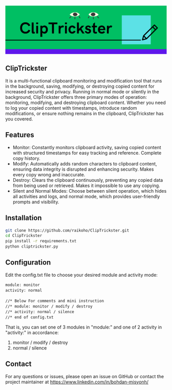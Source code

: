 ![ClipTrickster](ClipTrickster.png)
## ClipTrickster
It is a multi-functional clipboard monitoring and modification tool that runs in the background, saving, modifying, or destroying copied content for increased security and privacy.
Running in normal mode or silently in the background, ClipTrickster offers three primary modes of operation: monitoring, modifying, and destroying clipboard content. Whether you need to log your copied content with timestamps, introduce random modifications, or ensure nothing remains in the clipboard, ClipTrickster has you covered.

## Features
- Monitor: Constantly monitors clipboard activity, saving copied content with structured timestamps for easy tracking and reference. Complete copy history.
- Modify: Automatically adds random characters to clipboard content, ensuring data integrity is disrupted and enhancing security. Makes every copy wrong and inaccurate.
- Destroy: Clears the clipboard continuously, preventing any copied data from being used or retrieved. Makes it impossible to use any copying.
- Silent and Normal Modes: Choose between silent operation, which hides all activities and logs, and normal mode, which provides user-friendly prompts and visibility.

## Installation
```bash
git clone https://github.com/raikoho/ClipTrickster.git
cd ClipTrickster
pip install -r requirements.txt
python cliptrickster.py
```

## Configuration
Edit the config.txt file to choose your desired module and activity mode:
```bash
module: monitor
activity: normal

//* Below For comments and mini instruction
//* module: monitor / modify / destroy
//* activity: normal / silence
//* end of config.txt
```
That is, you can set one of 3 modules in "module:" and one of 2 activity in "activity:" in accordance:
1) monitor / modify / destroy  
2) normal / silence

## Contact
For any questions or issues, please open an issue on GitHub or contact the project maintainer at https://www.linkedin.com/in/bohdan-misyonh/
